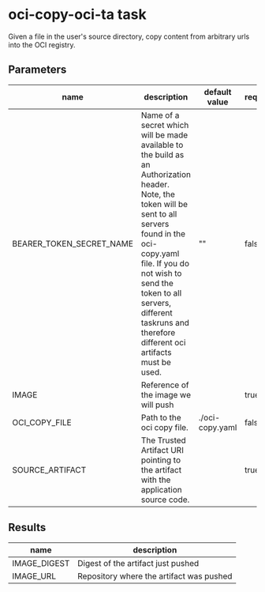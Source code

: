 # oci-copy-oci-ta task

Given a file in the user's source directory, copy content from arbitrary urls into the OCI registry.

## Parameters
|name|description|default value|required|
|---|---|---|---|
|BEARER_TOKEN_SECRET_NAME|Name of a secret which will be made available to the build as an Authorization header. Note, the token will be sent to all servers found in the oci-copy.yaml file. If you do not wish to send the token to all servers, different taskruns and therefore different oci artifacts must be used.|""|false|
|IMAGE|Reference of the image we will push||true|
|OCI_COPY_FILE|Path to the oci copy file.|./oci-copy.yaml|false|
|SOURCE_ARTIFACT|The Trusted Artifact URI pointing to the artifact with the application source code.||true|

## Results
|name|description|
|---|---|
|IMAGE_DIGEST|Digest of the artifact just pushed|
|IMAGE_URL|Repository where the artifact was pushed|

